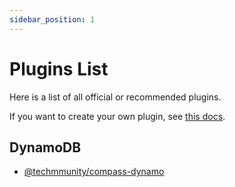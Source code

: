 ```yaml
---
sidebar_position: 1
---
```


# Plugins List

Here is a list of all official or recommended plugins.

If you want to create your own plugin, see [this docs](../create-plugin/first-steps.md).

## DynamoDB

- [@techmmunity/compass-dynamo](./dynamo)
